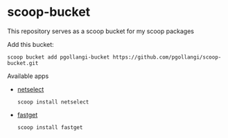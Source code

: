 # scoop-bucket
This repository serves as a scoop bucket for my scoop packages

Add this bucket:
```
scoop bucket add pgollangi-bucket https://github.com/pgollangi/scoop-bucket.git
```

Available apps
- [netselect](https://github.com/pgollangi/netselect)

  ```
  scoop install netselect
  ```
- [fastget](https://github.com/pgollangi/fastget)

  ```
  scoop install fastget
  ```
